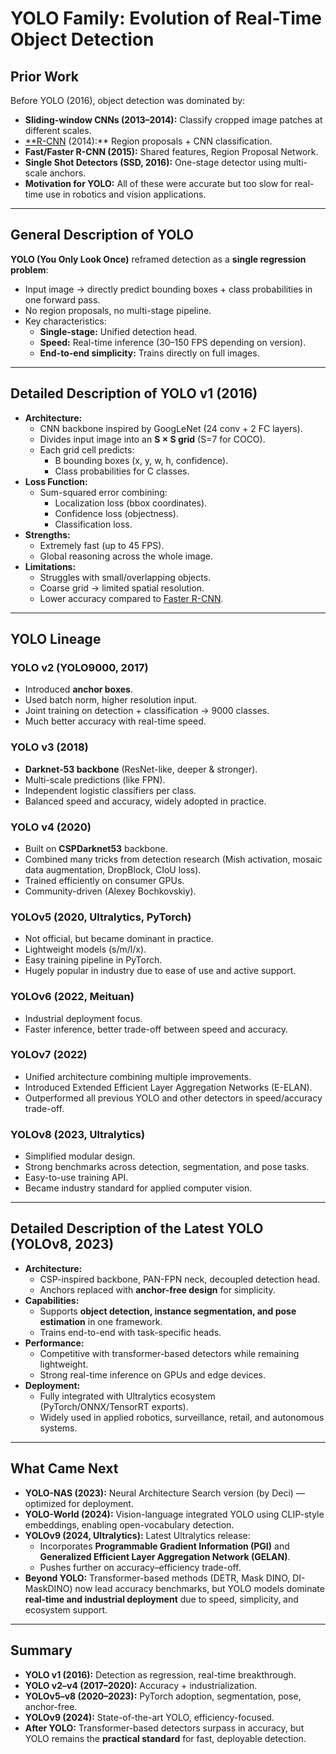 # YOLO Family: Evolution of Real-Time Object Detection

## Prior Work
Before YOLO (2016), object detection was dominated by:
- **Sliding-window CNNs (2013–2014):** Classify cropped image patches at different scales.
- [**R-CNN](rcnn-family) (2014):** Region proposals + CNN classification.
- **Fast/Faster R-CNN (2015):** Shared features, Region Proposal Network.
- **Single Shot Detectors (SSD, 2016):** One-stage detector using multi-scale anchors.
- **Motivation for YOLO:** All of these were accurate but too slow for real-time use in robotics and vision applications.

---

## General Description of YOLO
**YOLO (You Only Look Once)** reframed detection as a **single regression problem**:
- Input image → directly predict bounding boxes + class probabilities in one forward pass.
- No region proposals, no multi-stage pipeline.
- Key characteristics:
  - **Single-stage:** Unified detection head.
  - **Speed:** Real-time inference (30–150 FPS depending on version).
  - **End-to-end simplicity:** Trains directly on full images.

---

## Detailed Description of YOLO v1 (2016)
- **Architecture:**
  - CNN backbone inspired by GoogLeNet (24 conv + 2 FC layers).
  - Divides input image into an **S × S grid** (S=7 for COCO).
  - Each grid cell predicts:
    - B bounding boxes (x, y, w, h, confidence).
    - Class probabilities for C classes.
- **Loss Function:**
  - Sum-squared error combining:
    - Localization loss (bbox coordinates).
    - Confidence loss (objectness).
    - Classification loss.
- **Strengths:**
  - Extremely fast (up to 45 FPS).
  - Global reasoning across the whole image.
- **Limitations:**
  - Struggles with small/overlapping objects.
  - Coarse grid → limited spatial resolution.
  - Lower accuracy compared to [Faster R-CNN](rcnn-family).

---

## YOLO Lineage

### YOLO v2 (YOLO9000, 2017)
- Introduced **anchor boxes**.
- Used batch norm, higher resolution input.
- Joint training on detection + classification → 9000 classes.
- Much better accuracy with real-time speed.

### YOLO v3 (2018)
- **Darknet-53 backbone** (ResNet-like, deeper & stronger).
- Multi-scale predictions (like FPN).
- Independent logistic classifiers per class.
- Balanced speed and accuracy, widely adopted in practice.

### YOLO v4 (2020)
- Built on **CSPDarknet53** backbone.
- Combined many tricks from detection research (Mish activation, mosaic data augmentation, DropBlock, CIoU loss).
- Trained efficiently on consumer GPUs.
- Community-driven (Alexey Bochkovskiy).

### YOLOv5 (2020, Ultralytics, PyTorch)
- Not official, but became dominant in practice.
- Lightweight models (s/m/l/x).
- Easy training pipeline in PyTorch.
- Hugely popular in industry due to ease of use and active support.

### YOLOv6 (2022, Meituan)
- Industrial deployment focus.
- Faster inference, better trade-off between speed and accuracy.

### YOLOv7 (2022)
- Unified architecture combining multiple improvements.
- Introduced Extended Efficient Layer Aggregation Networks (E-ELAN).
- Outperformed all previous YOLO and other detectors in speed/accuracy trade-off.

### YOLOv8 (2023, Ultralytics)
- Simplified modular design.
- Strong benchmarks across detection, segmentation, and pose tasks.
- Easy-to-use training API.
- Became industry standard for applied computer vision.

---

## Detailed Description of the Latest YOLO (YOLOv8, 2023)
- **Architecture:**
  - CSP-inspired backbone, PAN-FPN neck, decoupled detection head.
  - Anchors replaced with **anchor-free design** for simplicity.
- **Capabilities:**
  - Supports **object detection, instance segmentation, and pose estimation** in one framework.
  - Trains end-to-end with task-specific heads.
- **Performance:**
  - Competitive with transformer-based detectors while remaining lightweight.
  - Strong real-time inference on GPUs and edge devices.
- **Deployment:**
  - Fully integrated with Ultralytics ecosystem (PyTorch/ONNX/TensorRT exports).
  - Widely used in applied robotics, surveillance, retail, and autonomous systems.

---

## What Came Next
- **YOLO-NAS (2023):** Neural Architecture Search version (by Deci) — optimized for deployment.
- **YOLO-World (2024):** Vision-language integrated YOLO using CLIP-style embeddings, enabling open-vocabulary detection.
- **YOLOv9 (2024, Ultralytics):** Latest Ultralytics release:
  - Incorporates **Programmable Gradient Information (PGI)** and **Generalized Efficient Layer Aggregation Network (GELAN)**.
  - Pushes further on accuracy–efficiency trade-off.
- **Beyond YOLO:** Transformer-based methods (DETR, Mask DINO, DI-MaskDINO) now lead accuracy benchmarks, but YOLO models dominate **real-time and industrial deployment** due to speed, simplicity, and ecosystem support.

---

## Summary
- **YOLO v1 (2016):** Detection as regression, real-time breakthrough.  
- **YOLO v2–v4 (2017–2020):** Accuracy + industrialization.  
- **YOLOv5–v8 (2020–2023):** PyTorch adoption, segmentation, pose, anchor-free.  
- **YOLOv9 (2024):** State-of-the-art YOLO, efficiency-focused.  
- **After YOLO:** Transformer-based detectors surpass in accuracy, but YOLO remains the **practical standard** for fast, deployable detection.
